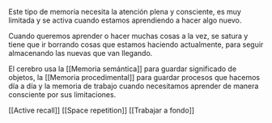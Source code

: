 Este tipo de memoria necesita la atención plena y consciente, es muy limitada y se activa cuando estamos aprendiendo a hacer algo nuevo.

Cuando queremos aprender o hacer muchas cosas a la vez, se satura y tiene que ir borrando cosas que estamos haciendo actualmente, para seguir almacenando las nuevas que van llegando.

El cerebro usa la [[Memoria semántica]] para guardar significado de objetos, la [[Memoria procedimental]] para guardar procesos que hacemos día a día y la memoria de trabajo cuando necesitamos aprender de manera consciente por sus limitaciones.

[[Active recall]]
[[Space repetition]]
[[Trabajar a fondo]]